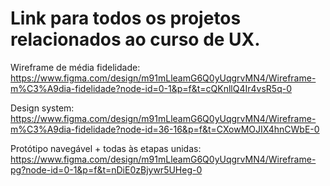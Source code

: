# Link para todos os projetos relacionados ao curso de UX.

Wireframe de média fidelidade:
https://www.figma.com/design/m91mLleamG6Q0yUqgrvMN4/Wireframe-m%C3%A9dia-fidelidade?node-id=0-1&p=f&t=cQKnllQ4Ir4vsR5q-0

Design system:
https://www.figma.com/design/m91mLleamG6Q0yUqgrvMN4/Wireframe-m%C3%A9dia-fidelidade?node-id=36-16&p=f&t=CXowMOJIX4hnCWbE-0

Protótipo navegável + todas às etapas unidas: https://www.figma.com/design/m91mLleamG6Q0yUqgrvMN4/Wireframe-pg?node-id=0-1&p=f&t=nDiE0zBjywr5UHeg-0
